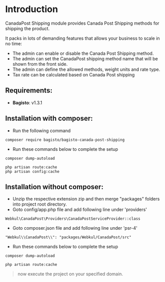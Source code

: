 # Introduction

CanadaPost Shipping module provides Canada Post Shipping methods for shipping the product.

It packs in lots of demanding features that allows your business to scale in no time:

- The admin can enable or disable the Canada Post Shipping method.
- The admin can set the CanadaPost shipping method name that will be shown from the front side.
- The admin can define the allowed methods, weight units and rate type.
- Tax rate can be calculated based on Canada Post shipping


## Requirements:

- **Bagisto**: v1.3.1

## Installation with composer:
- Run the following command
```
composer require bagisto/bagisto-canada-post-shipping
```

- Run these commands below to complete the setup
```
composer dump-autoload
```

```
php artisan route:cache
php artisan config:cache
```

## Installation without composer:

- Unzip the respective extension zip and then merge "packages" folders into project root directory.
- Goto config/app.php file and add following line under 'providers'

```
Webkul\CanadaPost\Providers\CanadaPostServiceProvider::class
```

- Goto composer.json file and add following line under 'psr-4'

```
"Webkul\\CanadaPost\\": "packages/Webkul/CanadaPost/src"
```

- Run these commands below to complete the setup

```
composer dump-autoload
```

```
php artisan route:cache
```

> now execute the project on your specified domain.